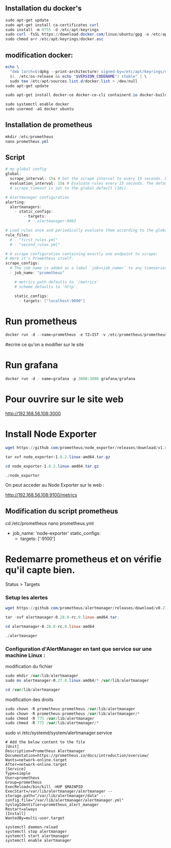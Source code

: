 ## Installation du docker's

``` powershell
sudo apt-get update
sudo apt-get install ca-certificates curl
sudo install -m 0755 -d /etc/apt/keyrings
sudo curl -fsSL https://download.docker.com/linux/ubuntu/gpg -o /etc/apt/keyrings/docker.asc
sudo chmod a+r /etc/apt/keyrings/docker.asc
```


## modification docker:
``` powershell 
echo \
  "deb [arch=$(dpkg --print-architecture) signed-by=/etc/apt/keyrings/docker.asc] https://download.docker.com/linux/ubuntu \
  $(. /etc/os-release && echo "$VERSION_CODENAME") stable" | \
  sudo tee /etc/apt/sources.list.d/docker.list > /dev/null
sudo apt-get update

sudo apt-get install docker-ce docker-ce-cli containerd.io docker-buildx-plugin docker-compose-plugin

sudo systemctl enable docker
sudo usermod -aG docker ubuntu
```

## Installation de prometheus 

```powershell
mkdir /etc/prometheus
nano prometheus.yml
```

## Script 

```powershell
# my global config
global:
  scrape_interval: 15s # Set the scrape interval to every 15 seconds. Default is every 1 minute.
  evaluation_interval: 15s # Evaluate rules every 15 seconds. The default is every 1 minute.
  # scrape_timeout is set to the global default (10s).

# Alertmanager configuration
alerting:
  alertmanagers:
    - static_configs:
        - targets:
          # - alertmanager:9093

# Load rules once and periodically evaluate them according to the global 'evaluation_interval'.
rule_files:
  # - "first_rules.yml"
  # - "second_rules.yml"

# A scrape configuration containing exactly one endpoint to scrape:
# Here it's Prometheus itself.
scrape_configs:
  # The job name is added as a label `job=<job_name>` to any timeseries scraped from this config.
  - job_name: "prometheus"

    # metrics_path defaults to '/metrics'
    # scheme defaults to 'http'.

    static_configs:
      - targets: ["localhost:9090"]
```

# Run prometheus
```powershell
docker run -d --name=prometheus -e TZ=IST -v /etc/prometheus/prometheus.yml:/etc/prometheus/prometheus.yml -p 9090:9090 
```

#ecrire ce qu'on a modifier sur le site

# Run grafana
```powershell
docker run -d - name=grafana -p 3000:3000 grafana/grafana
```
# Pour ouvrire sur le site web 

http://192.168.56.108:3000

# Install Node Exporter

```powershell
wget https://github.com/prometheus/node_exporter/releases/download/v1.8.1/node_exporter-1.8.2.linux-amd64.tar.gz

tar xvf node_exporter-1.8.2.linux-amd64.tar.gz

cd node_exporter-1.8.2.linux-amd64.tar.gz

./node_exporter
``` 

On peut acceder au Node Exporter sur le web :

http://192.168.56.108:9100/metrics

## Modification du script prometheus

cd /etc/prometheus
nano prometheus.yml

- job_name: 'node-exporter'
    static_configs:
    - targets: ['<node-ip>:9100']

# Redemarre prometheus et on vérifie qu'il capte bien. 

Status > Targets

### Setup les alertes

```powershell
wget https://github.com/prometheus/alertmanager/releases/download/v0.27.0/alertmanager-0.28.0-rc.0.linux-amd64.tar.gz

tar -xvf alertmanager-0.28.0-rc.0.linux-amd64.tar.

cd alertmanager-0.28.0-rc.0.linux-amd64

./alertmanager

```

### Configuration d'AlertManager en tant que service sur une machine Linux :

modification du fichier 

```powershell
sudo mkdir /var/lib/alertmanager
sudo mv alertmanager-0.27.0.linux-amd64/* /var/lib/alertmanager
```

```powershell
cd /var/lib/alertmanager
```

modification des droits 

```powershell
sudo chown -R prometheus:prometheus /var/lib/alertmanager
sudo chown -R prometheus:prometheus /var/lib/alertmanager/*
sudo chmod -R 775 /var/lib/alertmanager
sudo chmod -R 775 /var/lib/alertmanager/*
```

sudo vi /etc/systemd/system/alertmanager.service

```
# Add the below content to the file
[Unit]
Description=Prometheus Alertmanager
Documentation=https://prometheus.io/docs/introduction/overview/
Wants=network-online.target
After=network-online.target
[Service]
Type=simple
User=prometheus
Group=prometheus
ExecReload=/bin/kill -HUP $MAINPID
ExecStart=/var/lib/alertmanager/alertmanager --storage.path="/var/lib/alertmanager/data" --config.file="/var/lib/alertmanager/alertmanager.yml"
SyslogIdentifier=prometheus_alert_manager
Restart=always
[Install]
WantedBy=multi-user.target
```

``` 
systemctl daemon-reload
systemctl stop alertmanager 
systemctl start alertmanager 
systemctl enable alertmanager 